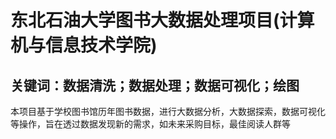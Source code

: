 # 东北石油大学图书大数据处理项目(计算机与信息技术学院)
## 关键词：数据清洗；数据处理；数据可视化；绘图
本项目基于学校图书馆历年图书数据，进行大数据分析，大数据探索，数据可视化等操作，旨在透过数据发现新的需求，如未来采购目标，最佳阅读人群等
